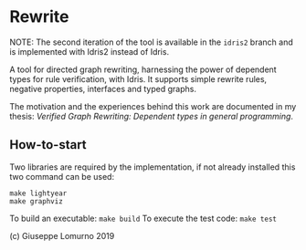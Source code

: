 # Rewrite

NOTE: The second iteration of the tool is available in the `idris2` branch and is implemented with Idris2 instead of Idris.

A tool for directed graph rewriting, harnessing the power of dependent types for rule verification, with Idris.
It supports simple rewrite rules, negative properties, interfaces and typed graphs.

The motivation and the experiences behind this work are documented in my thesis: _Verified Graph Rewriting: Dependent types in general programming_.

## How-to-start
Two libraries are required by the implementation, if not already installed this two command can be used:
```
make lightyear
make graphviz
```

To build an executable: `make build`
To execute the test code: `make test`

(c) Giuseppe Lomurno 2019
